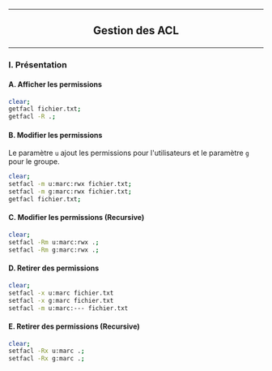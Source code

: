 ------------------------------------------------------------------------------------------------------------------------------------------------------------
## <p align='center'> Gestion des ACL</p>

------------------------------------------------------------------------------------------------------------------------------------------------------------
### I. Présentation
#### A. Afficher les permissions
```bash
clear;
getfacl fichier.txt;
getfacl -R .;
```

#### B. Modifier les permissions
Le paramètre `u` ajout les permissions pour l'utilisateurs et le paramètre `g` pour le groupe.

```bash
clear;
setfacl -m u:marc:rwx fichier.txt;
setfacl -m g:marc:rwx fichier.txt;
getfacl fichier.txt;
```

#### C. Modifier les permissions (Recursive)
```bash
clear;
setfacl -Rm u:marc:rwx .;
setfacl -Rm g:marc:rwx .;
```

#### D. Retirer des permissions
```bash
clear;
setfacl -x u:marc fichier.txt
setfacl -x g:marc fichier.txt
setfacl -m u:marc:--- fichier.txt
```

#### E. Retirer des permissions (Recursive)
```bash
clear;
setfacl -Rx u:marc .;
setfacl -Rx g:marc .;
```



